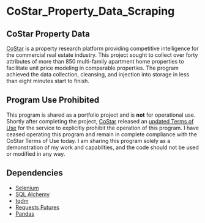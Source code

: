 # CoStar_Property_Data_Scraping

## CoStar Property Data
[CoStar](https://www.costar.com/) is a property research platform providing competitive intelligence for the commercial real estate industry. This project sought to collect over forty attributes of more than 850 multi-family apartment home properties to facilitate unit price modeling in comparable properties. The program achieved the data collection, cleansing, and injection into storage in less than eight minutes start to finish.

## Program Use Prohibited
This program is shared as a portfolio project and is **not** for operational use. Shortly after completing the project, [CoStar](https://www.costar.com/) released an [updated Terms of Use](https://www.costar.com/about/terms-conditions) for the service to explicitly prohibit the operation of this program. I have ceased operating this program and remain in complete compliance with the CoStar Terms of Use today. I am sharing this program solely as a demonstration of my work and capabilties, and the code should not be used or modified in any way.

## Dependencies
* [Selenium](https://www.selenium.dev/)
* [SQL Alchemy](https://www.sqlalchemy.org/)
* [tqdm](https://github.com/tqdm/tqdm)
* [Requests Futures](https://github.com/ross/requests-futures)
* [Pandas](https://pandas.pydata.org/)